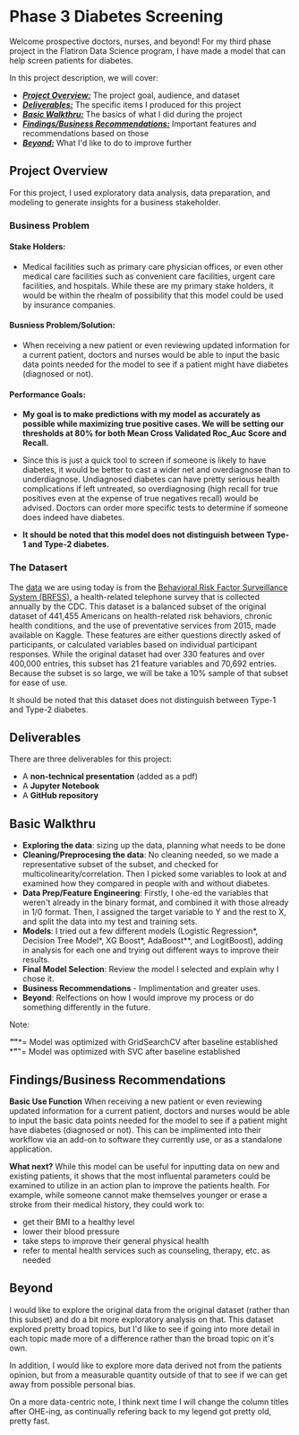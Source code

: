 # Phase 3 Diabetes Screening

Welcome prospective doctors, nurses, and beyond! For my third phase project in the Flatiron Data Science program, I have made a model that can help screen patients for diabetes. 

In this project description, we will cover:

* [***Project Overview:***](#project-overview) The project goal, audience, and dataset
* [***Deliverables:***](#deliverables) The specific items I produced for this project
* [***Basic Walkthru:***](#basic-walkthru) The basics of what I did during the project
* [***Findings/Business Recommendations:***](#findings-rec) Important features and recommendations based on those
* [***Beyond:***](#beyond) What I'd like to do to improve further


## Project Overview<a id='project-overview'></a>

For this project, I used exploratory data analysis, data preparation, and modeling to generate insights for a business stakeholder.

### Business Problem

#### Stake Holders:
* Medical facilities such as primary care physician offices, or even other medical care facilities such as convenient care facilities, urgent care facilities, and hospitals. While these are my primary stake holders, it would be within the rhealm of possibility that this model could be used by insurance companies.

#### Busniess Problem/Solution:
* When receiving a new patient or even reviewing updated information for a current patient, doctors and nurses would be able to input the basic data points needed for the model to see if a patient might have diabetes (diagnosed or not). 

#### Performance Goals:
* **My goal is to make predictions with my model as accurately as possible while maximizing true positive cases. We will be setting our thresholds at 80% for both Mean Cross Validated Roc_Auc Score and Recall.** 

* Since this is just a quick tool to screen if someone is likely to have diabetes, it would be better to cast a wider net and overdiagnose than to underdiagnose. Undiagnosed diabetes can have pretty serious health complications if left untreated, so overdiagnosing (high recall for true positives even at the expense of true negatives recall) would be advised. Doctors can order more specific tests to determine if someone does indeed have diabetes. 

* **It should be noted that this model does not distinguish between Type-1 and Type-2 diabetes.**

### The Datasert

The [data]("https://www.kaggle.com/datasets/prosperchuks/health-dataset") we are using today is from the [Behavioral Risk Factor Surveillance System (BRFSS)](https://www.kaggle.com/datasets/cdc/behavioral-risk-factor-surveillance-system"), a health-related telephone survey that is collected annually by the CDC. This dataset is a balanced subset of the original dataset of 441,455 Americans on health-related risk behaviors, chronic health conditions, and the use of preventative services from 2015, made available on Kaggle. These features are either questions directly asked of participants, or calculated variables based on individual participant responses. While the original dataset had over 330 features and over 400,000 entries, this subset has 21 feature variables and 70,692 entries. Because the subset is so large, we will be take a 10% sample of that subset for ease of use.

It should be noted that this dataset does not distinguish between Type-1 and Type-2 diabetes.

## Deliverables<a id='deliverables'></a>

There are three deliverables for this project:

* A **non-technical presentation** (added as a pdf)
* A **Jupyter Notebook**
* A **GitHub repository**

## Basic Walkthru<a id='walkthru'></a>

* **Exploring the data**: sizing up the data, planning what needs to be done
* **Cleaning/Preprocesing the data**: No cleaning needed, so we made a representative subset of the subset, and checked for multicolinearity/correlation. Then I picked some variables to look at and examined how they compared in people with and without diabetes. 
* **Data Prep/Feature Engineering**: Firstly, I ohe-ed the variables that weren't already in the binary format, and combined it with those already in 1/0 format. Then, I assigned the target variable to Y and the rest to X, and split the data into my test and training sets. 
* **Models**: I tried out a few different models (Logistic Regression*, Decision Tree Model*, XG Boost*, AdaBoost**, and LogitBoost), adding in analysis for each one and trying out different ways to improve their results.
* **Final Model Selection**: Review the model I selected and explain why I chose it. 
* **Business Recommendations** - Implimentation and greater uses. 
* **Beyond**: Relfections on how I would improve my process or do something differently in the future. 

Note:

 ***"*"***= Model was optimized with GridSearchCV after baseline established
 ***"**"= Model was optimized with SVC after baseline established

## Findings/Business Recommendations <a id='findings'></a>

**Basic Use Function**
When receiving a new patient or even reviewing updated information for a current patient, doctors and nurses would be able to input the basic data points needed for the model to see if a patient might have diabetes (diagnosed or not). This can be implimented into their workflow via an add-on to software they currently use, or as a standalone application.

**What next?**
While this model can be useful for inputting data on new and existing patients, it shows that the most influental parameters could be examined to utilize in an action plan to improve the patients health.
For example, while someone cannot make themselves younger or erase a stroke from their medical history, they could work to:

* get their BMI to a healthy level
* lower their blood pressure
* take steps to improve their general physical health
* refer to mental health services such as counseling, therapy, etc. as needed

## Beyond<a id='beyond'></a>
I would like to explore the original data from the original dataset (rather than this subset) and do a bit more exploratory analysis on that. This dataset explored pretty broad topics, but I'd like to see if going into more detail in each topic made more of a difference rather than the broad topic on it's own.

In addition, I would like to explore more data derived not from the patients opinion, but from a measurable quantity outside of that to see if we can get away from possible personal bias.

On a more data-centric note, I think next time I will change the column titles after OHE-ing, as continually refering back to my legend got pretty old, pretty fast. 


